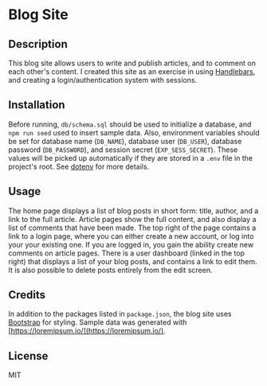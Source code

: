# Blog Site

## Description
This blog site allows users to write and publish articles, and to comment on each other's content.
I created this site as an exercise in using [Handlebars](https://handlebarsjs.com/), and creating a
login/authentication system with sessions.

## Installation
Before running, `db/schema.sql` should be used to initialize a database, and `npm run seed` used to
insert sample data.  Also, environment variables should be set for database name (`DB_NAME`), database
user (`DB_USER`), database password (`DB_PASSWORD`), and session secret (`EXP_SESS_SECRET`).  These
values will be picked up automatically if they are stored in a `.env` file in the project's root.
See [dotenv](https://www.npmjs.com/package/dotenv) for more details.

## Usage
The home page displays a list of blog posts in short form: title, author, and a link to the full article.
Article pages show the full content, and also display a list of comments that have been made.  The top right
of the page contains a link to a login page, where you can either create a new account, or log into your your
existing one.  If you are logged in, you gain the ability create new comments on article pages.  There is a
user dashboard (linked in the top right) that displays a list of your blog posts, and contains a link to 
edit them.  It is also possible to delete posts entirely from the edit screen.

## Credits
In addition to the packages listed in `package.json`, the blog site uses [Bootstrap](https://getbootstrap.com/)
for styling.  Sample data was generated with [https://loremipsum.io/](https://loremipsum.io/).

## License
MIT